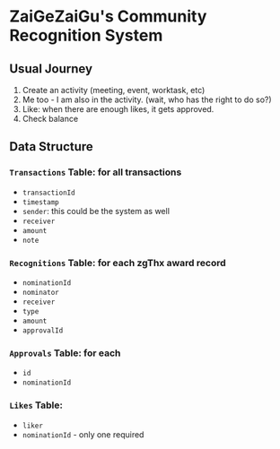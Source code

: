 # ZaiGeZaiGu's Community Recognition System


## Usual Journey
1. Create an activity (meeting, event, worktask, etc)
2. Me too - I am also in the activity.
  (wait, who has the right to do so?)
3. Like: when there are enough likes, it gets approved.
4. Check balance 

## Data Structure

### `Transactions` Table: for all transactions
 - `transactionId`
 - `timestamp`
 - `sender`: this could be the system as well 
 - `receiver`
 - `amount`
 - `note`

### `Recognitions` Table: for each zgThx award record
 - `nominationId`
 - `nominator`
 - `receiver`
 - `type`
 - `amount`
 - `approvalId`

### `Approvals` Table: for each 
 - `id`
 - `nominationId`

### `Likes` Table:
 - `liker`
 - `nominationId` - only one required
